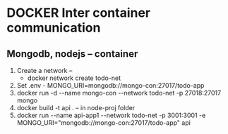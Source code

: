 # DOCKER Inter container communication
## Mongodb, nodejs – container
1. Create a network – 
    - docker network create todo-net
2. Set .env - MONGO_URI=mongodb://mongo-con:27017/todo-app
3. docker run -d --name mongo-con --network todo-net -p 27018:27017 mongo
4. docker build -t api . – in node-proj folder
5. docker run --name api-app1 --network todo-net -p 3001:3001 -e MONGO_URI="mongodb://mongo-con:27017/todo-app" api
